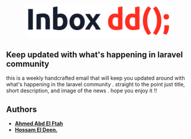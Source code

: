 <p align="center"><img src="readme.png" width="400"></p>

## Keep updated with what's happening in laravel community

this is a weekly handcrafted email that will keep you updated around with what's happening in the laravel community . straight to the point just title, short description, and image of the news .
hope you enjoy it !!

## Authors

- **[Ahmed Abd El Ftah](https://twitter.com/Te7aHoudini)**
- **[Hossam El Deen.](https://www.facebook.com/hossameldeen.hawary)**
